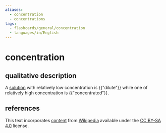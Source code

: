 ```yaml
---
aliases:
  - concentration
  - concentrations
tags:
  - flashcards/general/concentration
  - languages/in/English
---
```


# concentration

## qualitative description

A [solution](solution%20(chemistry).md) with relatively low concentration is {{"dilute"}} while one of relatively high concentration is {{"concentrated"}}. <!--SR:!2024-05-02,310,330!2024-03-18,273,330-->

## references

This text incorporates [content](https://en.wikipedia.org/wiki/concentration) from [Wikipedia](Wikipedia.md) available under the [CC BY-SA 4.0](https://creativecommons.org/licenses/by-sa/4.0/) license.
